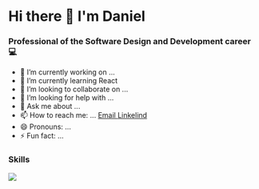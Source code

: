 <div id= "header"  aling="center">
   <h1 aling="center">Hi there 👋 I'm Daniel</h1>

  <h3 aling="center" >Professional of the Software Design and Development career 💻</h3>


</div>

- 🔭 I’m currently working on ...
- 🌱 I’m currently learning React
- 👯 I’m looking to collaborate on ...
- 🤔 I’m looking for help with ...
- 💬 Ask me about ...
- 📫 How to reach me: ...
       <a href= "mailto:toledo992905@gmail.com" >Email 
      <a href="https://www.linkedin.com/in/daniel-andree-toledo-navarrete/">Linkelind</a>    
- 😄 Pronouns: ...
- ⚡ Fun fact: ...
<h3>Skills</h3>
<img src="https://camo.githubusercontent.com/47f4324a7b6bd159d633f3034b6b0ace69989ae101d1426434e99ace934c8c83/68747470733a2f2f736b696c6c69636f6e732e6465762f69636f6e733f693d72656163742c6a732c68746d6c2c6373732c7461696c77696e642c6769742c6769746875622c656d6f74696f6e2c626162656c2c706f7374677265732c6a6573742c727562792c7261696c732c6669676d61267468656d653d6461726b">
